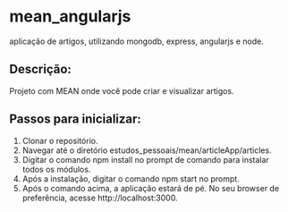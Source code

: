 # mean_angularjs
aplicação de artigos, utilizando mongodb, express, angularjs e node.

## Descrição:
Projeto com MEAN onde você pode criar e visualizar artigos.  

## Passos para inicializar:
1. Clonar o repositório.  
2. Navegar até o diretório estudos_pessoais/mean/articleApp/articles.  
3. Digitar o comando npm install no prompt de comando para instalar todos os módulos.  
4. Após a instalação, digitar o comando npm start no prompt.  
5. Após o comando acima, a aplicação estará de pé. No seu browser de preferência, acesse http://localhost:3000.  
